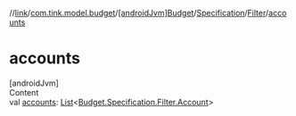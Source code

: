//[link](../../../../index.md)/[com.tink.model.budget](../../../index.md)/[[androidJvm]Budget](../../index.md)/[Specification](../index.md)/[Filter](index.md)/[accounts](accounts.md)



# accounts  
[androidJvm]  
Content  
val [accounts](accounts.md): [List](https://kotlinlang.org/api/latest/jvm/stdlib/kotlin.collections/-list/index.html)<[Budget.Specification.Filter.Account](-account/index.md)>  



